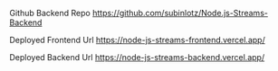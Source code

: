 Github Backend Repo
https://github.com/subinlotz/Node.js-Streams-Backend

Deployed Frontend Url
https://node-js-streams-frontend.vercel.app/

Deployed Backend Url
https://node-js-streams-backend.vercel.app/

